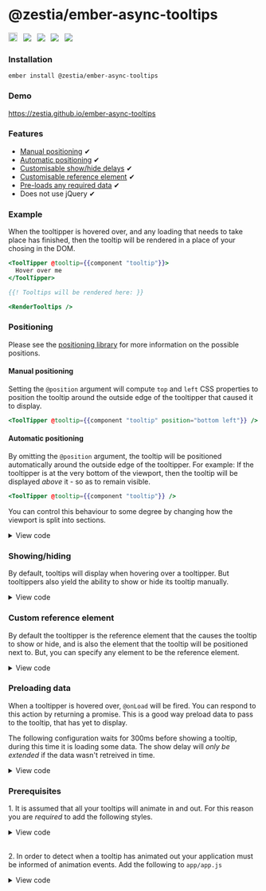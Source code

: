 # @zestia/ember-async-tooltips

<a href="https://badge.fury.io/js/%40zestia%2Fember-async-tooltips"><img src="https://badge.fury.io/js/%40zestia%2Fember-async-tooltips.svg" alt="npm version" height="18"></a> &nbsp; <a href="http://travis-ci.org/zestia/ember-async-tooltips"><img src="https://travis-ci.org/zestia/ember-async-tooltips.svg?branch=master"></a> &nbsp; <a href="https://david-dm.org/zestia/ember-async-tooltips#badge-embed"><img src="https://david-dm.org/zestia/ember-async-tooltips.svg"></a> &nbsp; <a href="https://david-dm.org/zestia/ember-async-tooltips#dev-badge-embed"><img src="https://david-dm.org/zestia/ember-async-tooltips/dev-status.svg"></a> &nbsp; <a href="https://emberobserver.com/addons/@zestia/ember-async-tooltips"><img src="https://emberobserver.com/badges/-zestia-ember-async-tooltips.svg"></a>

### Installation

```
ember install @zestia/ember-async-tooltips
```

### Demo

https://zestia.github.io/ember-async-tooltips

### Features

- [Manual positioning](#manual-positioning) ✔︎
- [Automatic positioning](#automatic-positioning) ✔︎
- [Customisable show/hide delays](#showinghiding) ✔︎
- [Customisable reference element](#custom-reference-element) ✔︎
- [Pre-loads any required data]() ✔︎
- Does not use jQuery ✔︎

### Example

When the tooltipper is hovered over, and any loading that needs to take place has finished, then the tooltip will be rendered in a place of your chosing in the DOM.

```handlebars
<ToolTipper @tooltip={{component "tooltip"}}>
  Hover over me
</ToolTipper>

{{! Tooltips will be rendered here: }}

<RenderTooltips />
```

### Positioning

Please see the [positioning library](https://github.com/zestia/position-utils#zestiaposition-utils) for more information on the possible positions.

#### Manual positioning

Setting the `@position` argument will compute `top` and `left` CSS properties to position the tooltip around the outside edge of the tooltipper that caused it to display.

```handlebars
<ToolTipper @tooltip={{component "tooltip" position="bottom left"}} />
```

#### Automatic positioning

By omitting the `@position` argument, the tooltip will be positioned automatically around the outside edge of the tooltipper. For example: If the tooltipper is at the very bottom of the viewport, then the tooltip will be displayed _above_ it - so as to remain visible.

```handlebars
<ToolTipper @tooltip={{component "tooltip"}} />
```

You can control this behaviour to some degree by changing how the viewport is split into sections.

<details>
  <summary>View code</summary>

#### Example 1

```javascript
// my-tooltip.js
import ToolTipComponent from '@zestia/ember-async-tooltips/components/tool-tip';

export default ToolTipComponent.extend({
  classNames: ['my-tooltip'],
  columns: 3,
  rows: 2
});
```

#### Example 2

```handlebars
<ToolTipper @tooltip={{component "tooltip" rows=5 columns=5}} />
```

</details>

### Showing/hiding

By default, tooltips will display when hovering over a tooltipper. But tooltippers also yield the ability to show or hide its tooltip manually.

<details>
  <summary>View code</summary>

```handlebars
<ToolTipper @tooltip={{component "tooltip"}} @mouseEvents={{false}} as |tooltipper|>
  <button onclick={{action tooltipper.hideTooltip}}>Hide</button>
  <button onclick={{action tooltipper.showTooltip}}>Show</button>
  <button onclick={{action tooltipper.toggleTooltip}}>Toggle</button>
</ToolTipper>
```

</details>

### Custom reference element

By default the tooltipper is the reference element that the causes the tooltip to show or hide, and is also the element that the tooltip will be positioned next to. But, you can specify any element to be the reference element.

<details>
  <summary>View code</summary>

#### Example 1

```javascript
// custom-tooltipper.js
import ToolTipperComponent from '@zestia/ember-async-tooltips/components/tool-tipper';
import computed from '@ember/computed';

export default ToolTipperComponent.extend({
  classNames: ['custom-tooltipper'],

  referenceElement: computed(function() {
    // Show the tooltip when hovering over the table row, rather than the tooltipper itself.
    return this.element.parentNode.parentNode;
  })
});
```

```handlebars
<table>
  <tr>
    <td>
      {{! The tooltip will display when hovering over the table row }}
      <CustomToolTipper @tooltip={{component "custom-tooltip"}} />
    </td>
  </tr>
</table>
```

#### Example 2

```handlebars
{{! parent-component/template.hbs }}
<ToolTipper
  @showDelay={{200}}
  @hideDelay={{200}}
  @referenceElement={{this.element}}
  @tooltip={{component "tooltip"}} />
```

</details>

### Preloading data

When a tooltipper is hovered over, `@onLoad` will be fired. You can respond to this action by returning a promise. This is a good way preload data to pass to the tooltip, that has yet to display.

The following configuration waits for 300ms before showing a tooltip, during this time it is loading some data. The show delay will _only be extended_ if the data wasn't retreived in time.

<details>
  <summary>View code</summary>

```javascript
// user-tooltipper.js
import ToolTipperComponent from '@zestia/ember-async-tooltips/components/tool-tipper';

export default ToolTipperComponent.extend({
  classNames: ['user-tooltipper'],
  showDelay: 300,
  hideDelay: 0
});
```

```handlebars
  {{! application.hbs }}
  <UserToolTipper @onLoad={{action "loadUser" this.user.id}} @tooltip={{component "user-tooltip"}}>
    {{this.user.name}}
  </UserToolTipper>
```

```handlebars
  {{! user-tooltip.hbs }}
  Hello {{this.data.user.name}}
```

</details>

### Prerequisites

1\. It is assumed that all your tooltips will animate in and out. For this reason
you are _required_ to add the following styles.

<details>
  <summary>View code</summary>

```css
.your-tooltip.is-showing {
  animation: your-show-animation;
}

.your-tooltip.is-hiding {
  animation: your-hide-animation;
}
```

</details>

<br>

2\. In order to detect when a tooltip has animated out your application must be
informed of animation events. Add the following to `app/app.js`

<details>
  <summary>View code</summary>

```javascript
customEvents: {
  webkitAnimationEnd: 'animationEnd',
  msAnimationEnd: 'animationEnd',
  oAnimationEnd: 'animationEnd',
  animationend: 'animationEnd'
}
```

</details>
